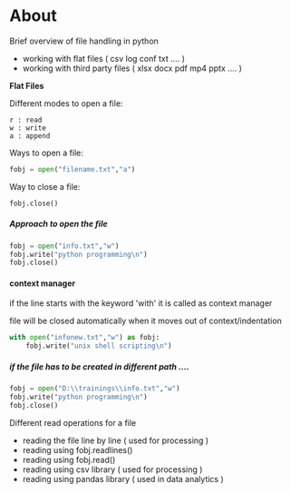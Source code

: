 # About

Brief overview of file handling in python

- working with flat files (  csv log conf txt  .... )
- working with third party files ( xlsx docx pdf mp4 pptx .... )

**Flat Files**

Different modes to open a file:

    r : read
    w : write
    a : append

Ways to open a file:
```python
fobj = open("filename.txt","a")
```

Way to close a file:
```python
fobj.close()
```

##### Approach to open the file
```python
fobj = open("info.txt","w")
fobj.write("python programming\n")
fobj.close()
```

#### context manager
if the line starts with the keyword 'with' it is called as context manager

file will be closed automatically when it moves out of context/indentation
```python
with open("infonew.txt","w") as fobj:
    fobj.write("unix shell scripting\n")
```
##### if the file has to be created in different path ....
```python
fobj = open("D:\\trainings\\info.txt","w")
fobj.write("python programming\n")
fobj.close()
```

Different read operations for a file

- reading the file line by line   ( used for processing )
- reading using fobj.readlines()
- reading using fobj.read()
- reading using csv library       ( used for processing )
- reading using pandas library    ( used in data analytics )
